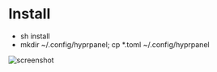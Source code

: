 # Install
- sh install
- mkdir ~/.config/hyprpanel; cp *.toml ~/.config/hyprpanel

![screenshot](https://github.com/killown/hyprpanel/assets/24453/2aa061ef-8720-42d0-a592-4de6851322c6)
